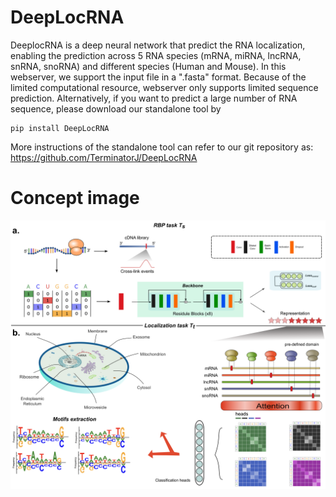 # DeepLocRNA

DeeplocRNA is a deep neural network that predict the RNA localization, enabling the prediction across 5 RNA species (mRNA, miRNA, lncRNA, snRNA, snoRNA) and different species (Human and Mouse). 
In this webserver, we support the input file in a ".fasta" format. Because of the limited computational resource, webserver only supports limited sequence prediction.
Alternatively, if you want to predict a large number of RNA sequence, please download our standalone tool by
```
pip install DeepLocRNA
```
More instructions of the standalone tool can refer to our git repository as: 
https://github.com/TerminatorJ/DeepLocRNA
# Concept image
![DeepLocRNA](assets/Figure1small.png)


